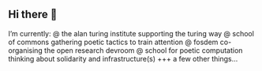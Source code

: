 ## Hi there 👋

I’m currently:
@ the alan turing institute supporting the turing way
@ school of commons gathering poetic tactics to train attention
@ fosdem co-organising the open research devroom
@ school for poetic computation thinking about solidarity and infrastructure(s)
+++ a few other things…
